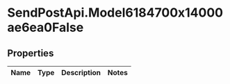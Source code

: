 # SendPostApi.Model6184700x14000ae6ea0False

## Properties
Name | Type | Description | Notes
------------ | ------------- | ------------- | -------------


